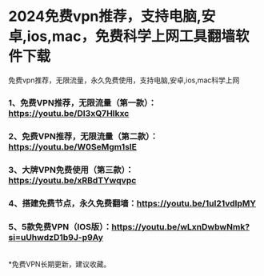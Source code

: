 # 2024免费vpn推荐，支持电脑,安卓,ios,mac，免费科学上网工具翻墙软件下载
免费vpn推荐，无限流量，永久免费使用，支持电脑,安卓,ios,mac科学上网

### 1、免费VPN推荐，无限流量（第一款）：https://youtu.be/DI3xQ7HIkxc
### 2、免费VPN推荐，无限流量（第二款）：https://youtu.be/W0SeMgm1slE
### 3、大牌VPN免费使用（第三款）：https://youtu.be/xRBdTYwqvpc
### 4、搭建免费节点，永久免费翻墙：https://youtu.be/1uI21vdlpMY
### 5、5款免费VPN（IOS版）：https://youtu.be/wLxnDwbwNmk?si=uUhwdzD1b9J-p9Ay

<br>
*免费VPN长期更新，建议收藏。
